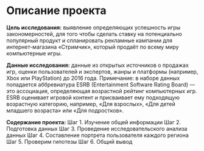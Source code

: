 # Описание проекта

__Цель исследования:__ выявление определяющих успешность игры закономерностей, для того чтобы сделать ставку на потенциально популярный продукт и спланировать рекламные кампании для интернет-магазина «Стримчик», который продаёт по всему миру компьютерные игры.

__Данные исследования:__ данные из открытых источников о продажах игр, оценки пользователей и экспертов, жанры и платформы (например, Xbox или PlayStation) до 2016 года.
Примечание: в наборе данных попадается аббревиатура ESRB (Entertainment Software Rating Board) — это ассоциация, определяющая возрастной рейтинг компьютерных игр. ESRB оценивает игровой контент и присваивает ему подходящую возрастную категорию, например, «Для взрослых», «Для детей младшего возраста» или «Для подростков».

__Содержание проекта:__
Шаг 1. Изучение общей информации
Шаг 2. Подготовка данных
Шаг 3. Проведение исследовательского анализа данных
Шаг 4. Составление портрета пользователя каждого региона
Шаг 5. Проверим гипотезы
Шаг 6. Общий вывод
